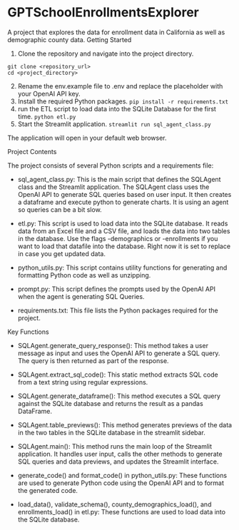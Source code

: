 # GPTSchoolEnrollmentsExplorer
A project that explores the data for enrollment data in California as well as demographic county data.
Getting Started

1. Clone the repository and navigate into the project directory.
```
git clone <repository_url>
cd <project_directory>
```
2.  Rename the env.example file to .env and replace the placeholder with your OpenAI API key.
3.  Install the required Python packages.
   ```pip install -r requirements.txt```
4. run the ETL script to load data into the SQLite Database for the first time.
   ```python etl.py```
5. Start the Streamlit application.
   ```streamlit run sql_agent_class.py```

The application will open in your default web browser.

Project Contents

The project consists of several Python scripts and a requirements file:

- sql_agent_class.py: This is the main script that defines the SQLAgent class and the Streamlit application. The SQLAgent class uses the OpenAI API to generate SQL queries based on user input. It then creates a dataframe and execute python to generate charts. It is using an agent so queries can be a bit slow.

- etl.py: This script is used to load data into the SQLite database. It reads data from an Excel file and a CSV file, and loads the data into two tables in the database. Use the flags -demographics or -enrollments if you want to load that datafile into the database. Right now it is set to replace in case you get updated data.

- python_utils.py: This script contains utility functions for generating and formatting Python code as well as unzipping.

- prompt.py: This script defines the prompts used by the OpenAI API when the agent is generating SQL Queries.

- requirements.txt: This file lists the Python packages required for the project.

Key Functions

- SQLAgent.generate_query_response(): This method takes a user message as input and uses the OpenAI API to generate a SQL query. The query is then returned as part of the response.

- SQLAgent.extract_sql_code(): This static method extracts SQL code from a text string using regular expressions.

- SQLAgent.generate_dataframe(): This method executes a SQL query against the SQLite database and returns the result as a pandas DataFrame.

- SQLAgent.table_previews(): This method generates previews of the data in the two tables in the SQLite database in the streamlit sidebar.

- SQLAgent.main(): This method runs the main loop of the Streamlit application. It handles user input, calls the other methods to generate SQL queries and data previews, and updates the Streamlit interface.

- generate_code() and format_code() in python_utils.py: These functions are used to generate Python code using the OpenAI API and to format the generated code.

- load_data(), validate_schema(), county_demographics_load(), and enrollments_load() in etl.py: These functions are used to load data into the SQLite database.
